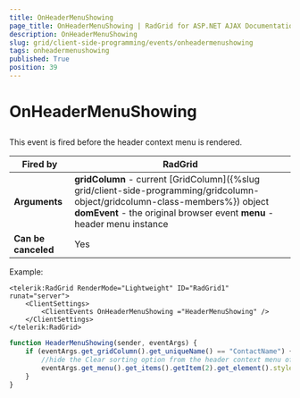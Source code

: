 ```yaml
---
title: OnHeaderMenuShowing
page_title: OnHeaderMenuShowing | RadGrid for ASP.NET AJAX Documentation
description: OnHeaderMenuShowing
slug: grid/client-side-programming/events/onheadermenushowing
tags: onheadermenushowing
published: True
position: 39
---
```


# OnHeaderMenuShowing



## 

This event is fired before the header context menu is rendered.


|  **Fired by**  | RadGrid |
| ------ | ------ |
| **Arguments** | **gridColumn** - current [GridColumn]({%slug grid/client-side-programming/gridcolumn-object/gridcolumn-class-members%}) object **domEvent** - the original browser event **menu** - header menu instance|
| **Can be canceled** |Yes|

Example:

````ASP.NET
<telerik:RadGrid RenderMode="Lightweight" ID="RadGrid1" runat="server">
    <ClientSettings>
        <ClientEvents OnHeaderMenuShowing ="HeaderMenuShowing" />
    </ClientSettings>
</telerik:RadGrid>
````

````JavaScript
function HeaderMenuShowing(sender, eventArgs) {
    if (eventArgs.get_gridColumn().get_uniqueName() == "ContactName") {
        //hide the Clear sorting option from the header context menu of the column with name ContactName
        eventArgs.get_menu().get_items().getItem(2).get_element().style.display = "none";
    }
}
````


